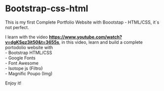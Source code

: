 # Bootstrap-css-html

This is my first Complete Portfolio Website with Boootstap - HTML/CSS, it´s not perfect.

I learn with the video <b>https://www.youtube.com/watch?v=dgKSqz3it50&t=3655s</b>, in this video, learn and build a complete portodolio website with 
<br>- Bootstrap HTML/CSS
<br>- Google Fonts
<br>- Font Awesome
<br>- Isotope js (Filtro)
<br>- Magnific Poupo (Img)

Enjoy it!